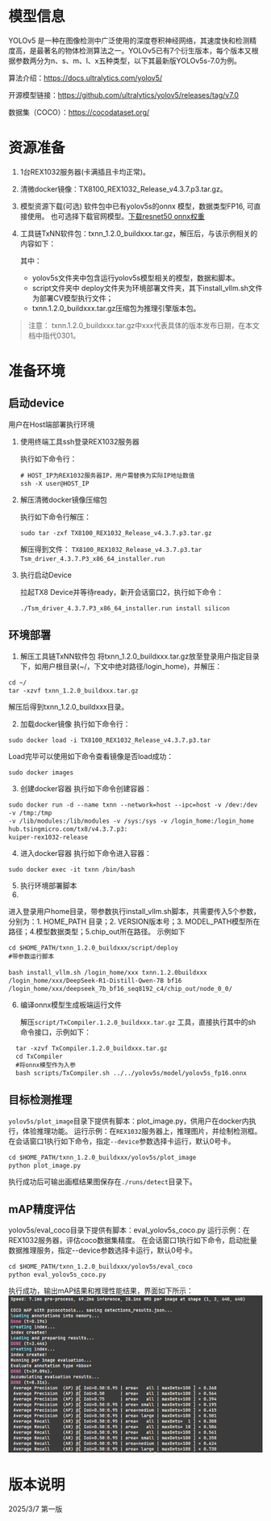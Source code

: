 # 模型信息

YOLOv5 是一种在图像检测中广泛使用的深度卷积神经网络，其速度快和检测精度高，是最著名的物体检测算法之一。YOLOv5已有7个衍生版本，每个版本又根据参数两分为n、s、m、l、x五种类型，以下其最新版YOLOv5s-7.0为例。

算法介绍：https://docs.ultralytics.com/yolov5/

开源模型链接：https://github.com/ultralytics/yolov5/releases/tag/v7.0

数据集（COCO）：https://cocodataset.org/

# 资源准备

1) 1台REX1032服务器(卡满插且卡均正常)。
2) 清微docker镜像：TX8100_REX1032_Release_v4.3.7.p3.tar.gz。
3) 模型资源下载(可选)
   软件包中已有yolov5s的onnx 模型，数据类型FP16, 可直接使用。
   也可选择下载官网模型。[下载resnet50 onnx权重](https://github.com/onnx/models/raw/refs/heads/main/validated/vision/classification/resnet/model/resnet50-v1-12.onnx?download=)

4) 工具链TxNN软件包：txnn_1.2.0_buildxxx.tar.gz，解压后，与该示例相关的内容如下：

   其中：
    * yolov5s文件夹中包含运行yolov5s模型相关的模型，数据和脚本。
    * script文件夹中 deploy文件夹为环境部署文件夹，其下install_vllm.sh文件为部署CV模型执行文件；
    * txnn.1.2.0_buildxxx.tar.gz压缩包为推理引擎版本包。

> 注意： txnn.1.2.0_buildxxx.tar.gz中xxx代表具体的版本发布日期，在本文档中指代0301。

# 准备环境

## 启动device

用户在Host端部署执行环境

1) 使用终端工具ssh登录REX1032服务器

   执行如下命令行：

   ```shell
   # HOST_IP为REX1032服务器IP，用户需替换为实际IP地址数值
   ssh -X user@HOST_IP
   ```

2) 解压清微docker镜像压缩包

   执行如下命令行解压：

   ```shell
   sudo tar -zxf TX8100_REX1032_Release_v4.3.7.p3.tar.gz
   ```

   解压得到文件：
   `TX8100_REX1032_Release_v4.3.7.p3.tar`
   `Tsm_driver_4.3.7.P3_x86_64_installer.run`


3) 执行启动Device

   拉起TX8 Device并等待ready，新开会话窗口2，执行如下命令：
   ```shell
   ./Tsm_driver_4.3.7.P3_x86_64_installer.run install silicon
   ```

## 环境部署

1) 解压工具链TxNN软件包
   将txnn_1.2.0_buildxxx.tar.gz放至登录用户指定目录下，如用户根目录(~/，下文中绝对路径/login_home)，并解压：

```shell
cd ~/
tar -xzvf txnn_1.2.0_buildxxx.tar.gz
```

解压后得到txnn_1.2.0_buildxxx目录。

2) 加载docker镜像
   执行如下命令行：

```shell
sudo docker load -i TX8100_REX1032_Release_v4.3.7.p3.tar
```

Load完毕可以使用如下命令查看镜像是否load成功：

```shell
sudo docker images
```

3) 创建docker容器
   执行如下命令创建容器：

```shell
sudo docker run -d --name txnn --network=host --ipc=host -v /dev:/dev -v /tmp:/tmp
-v /lib/modules:/lib/modules -v /sys:/sys -v /login_home:/login_home hub.tsingmicro.com/tx8/v4.3.7.p3:
kuiper-rex1032-release  
```

4) 进入docker容器
   执行如下命令进入容器：

```shell
sudo docker exec -it txnn /bin/bash
```

5) 执行环境部署脚本
6)

进入登录用户home目录，带参数执行install_vllm.sh脚本，共需要传入5个参数，分别为：1. HOME_PATH 目录；2. VERSION版本号；3.
MODEL_PATH模型所在路径；4.模型数据类型；5.chip_out所在路径。
示例如下

```shell
cd $HOME_PATH/txnn_1.2.0_buildxxx/script/deploy
#带参数运行脚本

bash install_vllm.sh /login_home/xxx txnn.1.2.0buildxxx /login_home/xxx/DeepSeek-R1-Distill-Qwen-7B bf16
/login_home/xxx/deepseek_7b_bf16_seq8192_c4/chip_out/node_0_0/
```

6) 编译onnx模型生成板端运行文件

   解压`script/TxCompiler.1.2.0_buildxxx.tar.gz` 工具，直接执行其中的sh命令接口，示例如下：

```shell
  tar -xzvf TxCompiler.1.2.0_buildxxx.tar.gz
  cd TxCompiler
  #将onnx模型作为入参
  bash scripts/TxCompiler.sh ../../yolov5s/model/yolov5s_fp16.onnx
 ```

## 目标检测推理

`yolov5s/plot_image`目录下提供有脚本：plot_image.py，供用户在docker内执行，体验推理功能。
运行示例：在`REX1032`服务器上，推理图片，并绘制检测框。
在会话窗口1执行如下命令，指定`--device`参数选择卡运行，默认0号卡。

```shell
cd $HOME_PATH/txnn_1.2.0_buildxxx/yolov5s/plot_image
python plot_image.py
```

执行成功后可输出画框结果图保存在`./runs/detect`目录下。

## mAP精度评估

yolov5s/eval_coco目录下提供有脚本：eval_yolov5s_coco.py
运行示例：在REX1032服务器，评估coco数据集精度。
在会话窗口1执行如下命令，启动批量数据推理服务，指定--device参数选择卡运行，默认0号卡。

```shell
cd $HOME_PATH/txnn_1.2.0_buildxxx/yolov5s/eval_coco
python eval_yolov5s_coco.py
```

执行成功，输出mAP结果和推理性能结果，界面如下所示：
![img_yolov5s](img_yolov5s.png)

# 版本说明

2025/3/7 第一版
